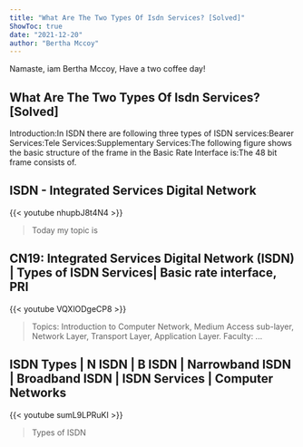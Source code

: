 ```yaml
---
title: "What Are The Two Types Of Isdn Services? [Solved]"
ShowToc: true 
date: "2021-12-20"
author: "Bertha Mccoy" 
---
```


Namaste, iam Bertha Mccoy, Have a two coffee day!
## What Are The Two Types Of Isdn Services? [Solved]
Introduction:In ISDN there are following three types of ISDN services:Bearer Services:Tele Services:Supplementary Services:The following figure shows the basic structure of the frame in the Basic Rate Interface is:The 48 bit frame consists of.

## ISDN - Integrated Services Digital Network
{{< youtube nhupbJ8t4N4 >}}
>Today my topic is 

## CN19: Integrated Services Digital Network (ISDN) | Types of ISDN Services| Basic rate interface, PRI
{{< youtube VQXlODgeCP8 >}}
>Topics: Introduction to Computer Network, Medium Access sub-layer, Network Layer, Transport Layer, Application Layer. Faculty: ...

## ISDN Types | N ISDN | B ISDN | Narrowband ISDN | Broadband ISDN | ISDN Services | Computer Networks
{{< youtube sumL9LPRuKI >}}
>Types of ISDN

